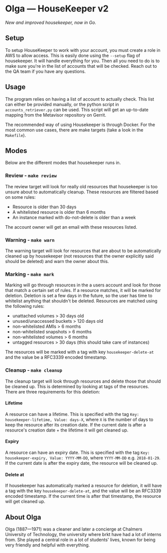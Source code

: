 # Olga — HouseKeeper v2

_New and improved housekeeper, now in Go._

## Setup
To setup HouseKeeper to work with your account, you must create a role in AWS to allow access. This is easily done using the `--setup` flag of housekeeper. It will handle everything for you. Then all you need to do is to make sure you're in the list of accounts that will be checked. Reach out to the QA team if you have any questions.

## Usage
The program relies on having a list of account to actually check. This list can either be provided manually, or the python script in `accounts_retriever.py` can be used. This script will get an up-to-date mapping from the Metavisor repository on Gerrit. 

The recommended way of using Housekeeper is through Docker. For the most common use cases, there are make targets (take a look in the `Makefile`).

## Modes
Below are the different modes that housekeeper runs in.

### Review - `make review`
The review target will look for really old resources that housekeeper is too unsure about to automatically cleanup. These resources are filtered based on some rules:
- Resource is older than 30 days
- A whitelisted resource is older than 6 months
- An instance marked with do-not-delete is older than a week

The account owner will get an email with these resources listed.

### Warning - `make warn`
The warning target will look for resources that are about to be automatically cleaned up by housekeeper (not resources that the owner explicitly said should be deleted) and warn the owner about this.

### Marking - `make mark`
Marking will go through resources in the a users account and look for those that match a certain set of rules. If a resource matches, it will be marked for deletion. Deletion is set a few days in the future, so the user has time to whitelist anything that shouldn't be deleted. Resources are matched using the following rules:
- unattached volumes > 30 days old
- unused/unaccessed buckets > 120 days old
- non-whitelisted AMIs > 6 months
- non-whitelisted snapshots > 6 months
- non-whitelisted volumes > 6 months
- untagged resources > 30 days (this should take care of instances)

The resources will be marked with a tag with key `housekeeper-delete-at` and the value be a RFC3339 encoded timestamp.

### Cleanup - `make cleanup`
The cleanup target will look through resources and delete those that should be cleaned up. This is determined by looking at tags of the resources. There are three requirements for this deletion:
#### Lifetime
A resource can have a lifetime. This is specified with the tag `Key: housekeeper-lifetime, Value: days-X`, where `X` is the number of days to keep the resource after its creation date. If the current date is after a resource's creation date + the lifetime it will get cleaned up.
#### Expiry
A resource can have an expiry date. This is specified with the tag `Key: housekeeper-expiry, Value: YYYY-MM-DD`, where `YYYY-MM-DD` e.g. `2018-01-29`. If the current date is after the expiry date, the resource will be cleaned up.
#### Delete at
If housekeeper has automatically marked a resource for deletion, it will have a tag with the key `housekeeper-delete-at`, and the value will be an RFC3339 encoded timestamp. If the current time is after that timestamp, the resource will get cleaned up.

## About Olga
Olga (1887—1971) was a cleaner and later a concierge at Chalmers University of Technology, the university where brkt have had a lot of interns from. She played a central role in a lot of students' lives, known for being very friendly and helpful with everything.
